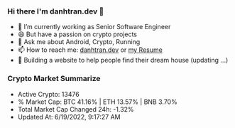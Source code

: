 ### Hi there I'm danhtran.dev 👋

- 🔭 I’m currently working as Senior Software Engineer
- 😄 But have a passion on crypto projects
- 💬 Ask me about Android, Crypto, Running 
- 📫 How to reach me: <a href="https://danhtran.dev" target="_blank">danhtran.dev</a> or <a href="Developer-Resume.pdf" target="_blank">my Resume</a>
- 🌱 Building a website to help people find their dream house (updating ...)

### Crypto Market Summarize
- Active Crypto: 13476
- % Market Cap: BTC 41.16% | ETH 13.57% | BNB 3.70%
- Total Market Cap Changed 24h: -1.32%
- Updated At: 6/19/2022, 9:17:27 AM
